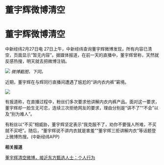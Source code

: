 # 董宇辉微博清空

# 董宇辉微博清空

中新经纬2月27日电
27日上午，中新经纬查询董宇辉微博发现，所有内容已清空，页面显示“暂无内容”。据媒体报道，在前一天的直播中，董宇辉曾称，天然就反感热搜，明天就去把微博注销。

![](https://inews.gtimg.com/om_bt/OPqWEi5iyK5Qk2iA7npJtgMLH5cWXKoZ54KA2uSyEdgEYAA/1000)
_微博截图，下同。_

近期，董宇辉在与辉同行直播间遭遇了尴尬的“讲内衣内裤”窘境。

![](https://inews.gtimg.com/om_bt/O94wZ7KpzvBBlxY0WqCAMoHWg6Nc6kFwegf4SIxpdOh8cAA/1000)

有报道称，在直播过程中，粉丝们多次要求他讲解内衣内裤产品。面对这一要求，董宇辉却一脸生无可恋，连续三次拒绝网友的要求，理由分别是“讲不了”“不会”以及“别为难人”。

有粉丝以“不买”相威胁，董宇辉坚定表示“我克服不了，劝你不要强人所难，不买就不买吧”。随后，“董宇辉说不讲内衣就是害羞”“董宇辉三拒讲解内衣”等话题登上微博热搜。(中新经纬APP)

**相关报道**

[董宇辉清空微博，接近东方甄选人士：个人行为 ](https://news.qq.com/rain/a/20240227A026JN00)

